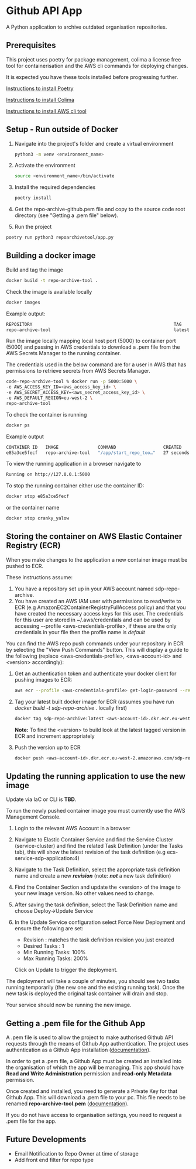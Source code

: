 # Github API App

A Python application to archive outdated organisation repositories.

## Prerequisites

This project uses poetry for package management, colima a license free tool for containerisation and the AWS cli commands for deploying changes.

It is expected you have these tools installed before progressing further.

[Instructions to install Poetry](https://python-poetry.org/docs/)

[Instructions to install Colima](https://github.com/abiosoft/colima/blob/main/README.md)

[Instructions to install AWS cli tool](https://docs.aws.amazon.com/cli/latest/userguide/getting-started-install.html)

## Setup - Run outside of Docker

1. Navigate into the project's folder and create a virtual environment

    ```bash
    python3 -m venv <environment_name>
    ```

2. Activate the environment

    ```bash
    source <environment_name>/bin/activate
    ```

3. Install the required dependencies

    ```bash
    poetry install
    ```

4. Get the repo-archive-github.pem file and copy to the source code root directory (see "Getting a .pem file" below).

5. Run the project

```bash
poetry run python3 repoarchivetool/app.py
```

## Building a docker image

Build and tag the image

```bash
docker build -t repo-archive-tool .
```

Check the image is available locally

```bash
docker images
```

Example output:

```bash
REPOSITORY                                                      TAG       IMAGE ID       CREATED          SIZE
repo-archive-tool                                               latest    d9c802cef7eb   11 seconds ago   332MB
```

Run the image locally mapping local host port (5000) to container port (5000) and passing in AWS credentials to download a .pem file from the AWS Secrets Manager to the running container.

The credentials used in the below command are for a user in AWS that has permissions to retrieve secrets from AWS Secrets Manager.

```bash
code-repo-archive-tool % docker run -p 5000:5000 \                
-e AWS_ACCESS_KEY_ID=<aws_access_key_id> \
-e AWS_SECRET_ACCESS_KEY=<aws_secret_access_key_id> \
-e AWS_DEFAULT_REGION=eu-west-2 \
repo-archive-tool
```

To check the container is running

```bash
docker ps 
```

Example output

```bash
CONTAINER ID   IMAGE               COMMAND                  CREATED          STATUS          PORTS                                       NAMES
e85a3ce5fecf   repo-archive-tool   "/app/start_repo_too…"   27 seconds ago   Up 25 seconds   0.0.0.0:5000->5000/tcp, :::5000->5000/tcp   cranky_yalow
```

To view the running application in a browser navigate to

```bash
Running on http://127.0.0.1:5000
```

To stop the running container either use the container ID:

```bash
docker stop e85a3ce5fecf
```

or the container name

```bash
docker stop cranky_yalow
```

## Storing the container on AWS Elastic Container Registry (ECR)

When you make changes to the application a new container image must be pushed to ECR.

These instructions assume:

1. You have a repository set up in your AWS account named sdp-repo-archive.
2. You have created an AWS IAM user with permissions to read/write to ECR (e.g AmazonEC2ContainerRegistryFullAccess policy) and that you have created the necessary access keys for this user.  The credentials for this user are stored in ~/.aws/credentials and can be used by accessing --profile <aws-credentials-profile\>, if these are the only credentials in your file then the profile name is _default_

You can find the AWS repo push commands under your repository in ECR by selecting the "View Push Commands" button.  This will display a guide to the following (replace <aws-credentials-profile\>, <aws-account-id\> and <version\> accordingly):

1. Get an authentication token and authenticate your docker client for pushing images to ECR:

    ```bash
    aws ecr --profile <aws-credentials-profile> get-login-password --region eu-west-2 | docker login --username AWS --password-stdin <aws-account-id>.dkr.ecr.eu-west-2.amazonaws.com
    ```

2. Tag your latest built docker image for ECR (assumes you have run _docker build -t sdp-repo-archive ._ locally first)

    ```bash
    docker tag sdp-repo-archive:latest <aws-account-id>.dkr.ecr.eu-west-2.amazonaws.com/sdp-repo-archive:<version>
    ```

    **Note:** To find the <version\> to build look at the latest tagged version in ECR and increment appropriately

3. Push the version up to ECR

    ```bash
    docker push <aws-account-id>.dkr.ecr.eu-west-2.amazonaws.com/sdp-repo-archive:<version>
    ```

## Updating the running application to use the new image

Update via IaC or CLI is **TBD**.

To run the newly pushed container image you must currently use the AWS
Management Console.

1. Login to the relevant AWS Account in a browser
2. Navigate to Elastic Container Service and find the Service Cluster (service-cluster) and find the related Task Definition (under the Tasks tab), this will show the latest revision of the task definition (e.g ecs-service-sdp-application:4)
3. Navigate to the Task Definition, select the appropriate task definition name and create a new **_revision_** (note: **_not_** a new task definition)
4. Find the Container Section and update the <version\> of the image to your new image version. No other values need to change.
5. After saving the task definition, select the Task Definition name and choose Deploy->Update Service
6. In the Update Service configuration select Force New Deployment and ensure the following are set:

    - Revision : matches the task definition revision you just created
    - Desired Tasks : 1
    - Min Running Tasks: 100%
    - Max Running Tasks: 200%

    Click on Update to trigger the deployment.

The deployment will take a couple of minutes, you should see two tasks running temporarily (the new one and the existing running task). Once the new task is deployed the original task container will drain and stop.

Your service should now be running the new image.

## Getting a .pem file for the Github App

A .pem file is used to allow the project to make authorised Github API requests through the means of Github App authentication.
The project uses authentication as a Github App installation ([documentation](https://docs.github.com/en/apps/creating-github-apps/authenticating-with-a-github-app/authenticating-as-a-github-app-installation)).

In order to get a .pem file, a Github App must be created an installed into the organisation of which the app will be managing.
This app should have **Read and Write Administration** permission and **read-only Metadata** permission.

Once created and installed, you need to generate a Private Key for that Github App. This will download a .pem file to your pc.
This file needs to be renamed **repo-archive-tool.pem** ([documentation](https://docs.github.com/en/apps/creating-github-apps/authenticating-with-a-github-app/managing-private-keys-for-github-apps)).

If you do not have access to organisation settings, you need to request a .pem file for the app.

## Future Developments

- Email Notification to Repo Owner at time of storage
- Add front end filter for repo type
